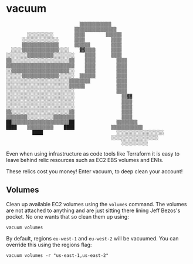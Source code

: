 # vacuum
```
                            ▒▒▒▒▒▒▒▒▒▒▒▒
                          ▒▒▒▒▒▒▒▒▒▒▒▒▒▒▒▒
        ░░░░░░░░░░        ▒▒▒▒        ▒▒▒▒▒▒
      ░░░░░░░░░░░░░░      ▒▒▒▒          ▒▒▒▒
      ▒▒▒▒▒▒▒▒▒▒▒▒▒▒      ▒▒▒▒▒▒        ▒▒▒▒
  ░░░░▒▒▒▒▒▒▒▒▒▒▒▒▒▒░░░░    ▓▓▒▒▒▒      ▒▒▒▒
░░░░░░░░▒▒▒▒▒▒▒▒▒▒░░░░░░░░    ▒▒▒▒      ▒▒▒▒
▒▒░░░░░░░░░░░░░░░░░░░░░░▒▒    ▒▒▒▒        ▒▒▒▒
▒▒▒▒▒▒▒▒▒▒▒▒▒▒▒▒▒▒▒▒▒▒▒▒▒▒    ▒▒▒▒        ▒▒▒▒
░░▒▒▒▒▒▒▒▒▒▒▒▒▒▒▒▒▒▒▒▒▒▒░░    ▒▒▒▒        ▒▒▒▒
░░░░░░▒▒▒▒▒▒▒▒▒▒▒▒▒▒░░░░░░  ▒▒▒▒▒▒        ▒▒▒▒
░░░░░░░░░░░░░░░░░░░░░░░░▒▒▒▒▒▒▒▒          ▒▒▒▒
░░░░░░░░░░░░░░░░░░░░░░░░▒▒▒▒▒▒            ▒▒▒▒
░░░░░░░░░░░░░░░░░░░░░░░░░░                ▒▒▒▒
░░░░░░░░░░░░░░░░░░░░░░░░░░                  ▒▒▓▓
░░░░░░░░░░░░░░░░░░░░░░░░░░                  ▒▒▒▒
░░░░░░░░░░░░░░░░░░░░░░░░░░                  ▒▒▒▒
▒▒░░░░░░░░░░░░░░░░░░░░░░▒▒                  ▒▒▒▒
▒▒▒▒▒▒▒▒░░░░░░░░░░▒▒▒▒▒▒▒▒                  ▒▒▒▒
██▒▒▒▒▒▒▒▒▒▒▒▒▒▒▒▒▒▒▒▒▒▒██                ▒▒▒▒▒▒▒▒
████    ▒▒▒▒▒▒▒▒▒▒    ████              ▒▒▒▒▒▒▒▒▒▒▒▒
          ████                            ░░░░░░░░░░░░░░░░░░
                                        ░░░░░░░░░░░░░░░░░░
                                            ░░░░░░░░░░
```

Even when using infrastructure as code tools like Terraform it is easy to leave behind relic resources such as EC2 EBS volumes and ENIs.

These relics cost you money!  Enter vacuum, to deep clean your account!

## Volumes

Clean up available EC2 volumes using the `volumes` command.  The volumes are not attached to anything and are just sitting there lining Jeff Bezos's pocket.  No one wants that so clean them up using:

```
vacuum volumes
```

By default, regions `eu-west-1` and `eu-west-2` will be vacuumed.  You can override this using the regions flag:

```
vacuum volumes -r "us-east-1,us-east-2"
```

